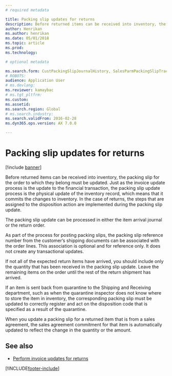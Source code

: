 ```yaml
---
# required metadata

title: Packing slip updates for returns  
description: Before returned items can be received into inventory, the packing slip for the order to which they belong must be updated.
author: Henrikan
ms.author: henrikan
ms.date: 05/01/2018
ms.topic: article
ms.prod: 
ms.technology: 

# optional metadata

ms.search.form: CustPackingSlipJournalHistory, SalesParmPackingSlipTrackingInformation
# ROBOTS: 
audience: Application User
# ms.devlang: 
ms.reviewer: kamaybac
# ms.tgt_pltfrm: 
ms.custom: 
ms.assetid: 
ms.search.region: Global
# ms.search.industry: 
ms.search.validFrom: 2016-02-28
ms.dyn365.ops.version: AX 7.0.0

---
```


# Packing slip updates for returns  

[!include [banner](../includes/banner.md)]

Before returned items can be received into inventory, the packing slip for the order to which they belong must be updated. Just as the invoice update process is the update to the financial transaction, the packing slip update process is the physical update of the inventory record, which means that it commits the changes to inventory. In the case of returns, the steps that are assigned to the disposition action are implemented during the packing slip update.

The packing slip update can be processed in either the item arrival journal or the return order.

As part of the process for posting packing slips, the packing slip reference number from the customer’s shipping documents can be associated with the order lines. This association is optional and for reference only. It does not create any transactional updates.

If not all of the expected return items have arrived, you should include only the quantity that has been received in the packing slip update. Leave the remaining items on the order until the rest of the return shipment has arrived.

If an item is sent back from quarantine to the Shipping and Receiving department, such as when the quarantine inspector does not know where to store the item in inventory, the corresponding packing slip must be updated to correctly register and act on the disposition code that is specified as a result of the quarantine.

When you update a packing slip for a returned item that is from a sales agreement, the sales agreement commitment for that item is automatically updated to reflect the change in the quantity or the amount. 

## See also

- [Perform invoice updates for returns](perform-invoice-updates-for-returns.md)

[!INCLUDE[footer-include](../../includes/footer-banner.md)]